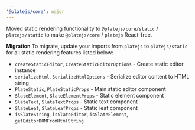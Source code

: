 ```yaml
---
'@platejs/core': major
---
```


Moved static rendering functionality to `@platejs/core/static` / `platejs/static` to make `@platejs/core` / `platejs` React-free.

**Migration**
To migrate, update your imports from `platejs` to `platejs/static` for all static rendering features listed below:

- `createStaticEditor`, `CreateStaticEditorOptions` - Create static editor instance
- `serializeHtml`, `SerializeHtmlOptions` - Serialize editor content to HTML string
- `PlateStatic`, `PlateStaticProps` - Main static editor component
- `SlateElement`, `SlateElementProps` - Static element component
- `SlateText`, `SlateTextProps` - Static text component
- `SlateLeaf`, `SlateLeafProps` - Static leaf component
- `isSlateString`, `isSlateEditor`, `isSlateElement`, `getEditorDOMFromHtmlString`
